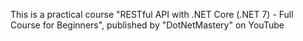 This is a practical course "RESTful API with .NET Core (.NET 7) - Full Course for Beginners", published by "DotNetMastery" on YouTube 

